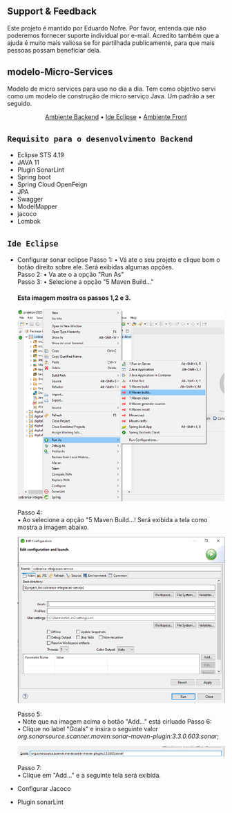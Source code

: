 ## Support & Feedback<BR>
Este projeto é mantido por Eduardo Nofre. Por favor, entenda que não poderemos fornecer suporte individual por e-mail. Acredito também que a ajuda é muito mais valiosa se for partilhada publicamente, para que mais pessoas possam beneficiar dela.

## modelo-Micro-Services
Modelo de micro services para uso no dia  a dia.
Tem como objetivo servi como um modelo de construção de micro serviço Java. Um padrão a ser seguido.

<p align="center">
   <a href="#ambiente-dev-backend">Ambiente Backend</a> •
   <a href="#infra-estrutura-aws">Ide Eclipse</a> •
  <a href="#ambiente-dev-front">Ambiente Front</a>
</p>

## `Requisito para o desenvolvimento Backend`
- Eclipse STS 4.19
- JAVA 11 
- Plugin SonarLint
- Spring boot 
- Spring Cloud OpenFeign
- JPA
- Swagger 
- ModelMapper 
- jacoco 
- Lombok

## `Ide Eclipse`
- Configurar sonar eclipse
     Passo 1:
        • Vá ate o seu projeto e clique bom o botão direito sobre ele. Será exibidas algumas opções.<br>
     Passo 2:
        • Va ate o a opção "Run As"<br>
     Passo 3:
        • Selecione a opção "5 Maven Build..."<br>
        
  #### Esta imagem mostra os passos 1,2 e 3.

     ![sonar](sonar.png)

     Passo 4:<br>
        • Ao selecione a opção "5 Maven Build...! Será exibida a tela como mostra a imagem abaixo.
  
     ![Mavem Build ...](buildMaven.PNG)
  
     Passo 5:<br>
        • Note que na imagem acima o botão "Add..." está cirluado 
     Passo 6:<br>
        • Clique no label "Goals" e insira o seguinte valor *org.sonarsource.scanner.maven:sonar-maven-plugin:3.3.0.603:sonar*;

    ![goals](goals.PNG)
  
     Passo 7:<br>
        • Clique em "Add..." e a seguinte tela será exibida.

        
  
- Configurar Jacoco
- Plugin sonarLint
